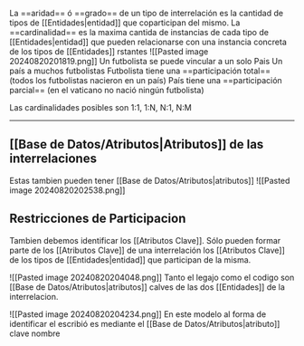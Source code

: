 La ==aridad== ó ==grado== de un tipo de interrelación es la cantidad de tipos de [[Entidades|entidad]] que coparticipan del mismo.
La ==cardinalidad== es la maxima cantida de instancias de cada tipo de [[Entidades|entidad]] que pueden relacionarse con una instancia concreta de los tipos de [[Entidades]] rstantes
![[Pasted image 20240820201819.png]]
Un futbolista se puede vincular a un solo Pais
Un país a muchos futbolistas
Futbolista tiene una ==participación total== (todos los futbolistas nacieron en un país)
País tiene una ==participación parcial== (en el vaticano no nació ningún futbolista)

Las cardinalidades posibles son 1:1, 1:N, N:1, N:M

--- 

## [[Base de Datos/Atributos|Atributos]] de las interrelaciones 
Estas tambien pueden tener [[Base de Datos/Atributos|atributos]] 
![[Pasted image 20240820202538.png]]

## Restricciones de Participacion 
Tambien debemos identificar los [[Atributos Clave]]. Sólo pueden formar parte de los [[Atributos Clave]] de una interrelación los [[Atributos Clave]] de los tipos de [[Entidades|entidad]] que participan de la misma.

![[Pasted image 20240820204048.png]]
Tanto el legajo como el codigo son [[Base de Datos/Atributos|atributos]] calves de las dos [[Entidades]] de la interrelacion. 

![[Pasted image 20240820204234.png]]
En este modelo al forma de identificar el escribió es mediante el [[Base de Datos/Atributos|atributo]] clave nombre